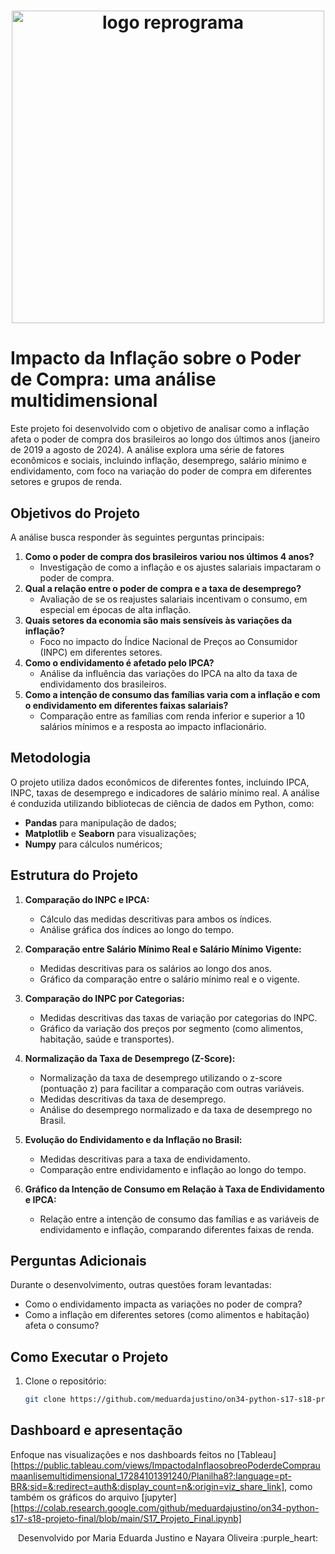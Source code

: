 <h1 align="center">
  <img src="assets/reprograma-fundos-claros.png" alt="logo reprograma" width="500">
</h1>

# **Impacto da Inflação sobre o Poder de Compra: uma análise multidimensional**

Este projeto foi desenvolvido com o objetivo de analisar como a inflação afeta o poder de compra dos brasileiros ao longo dos últimos anos (janeiro de 2019 a agosto de 2024). A análise explora uma série de fatores econômicos e sociais, incluindo inflação, desemprego, salário mínimo e endividamento, com foco na variação do poder de compra em diferentes setores e grupos de renda.

## Objetivos do Projeto

A análise busca responder às seguintes perguntas principais:
1. **Como o poder de compra dos brasileiros variou nos últimos 4 anos?** 
   - Investigação de como a inflação e os ajustes salariais impactaram o poder de compra.
2. **Qual a relação entre o poder de compra e a taxa de desemprego?**
   - Avaliação de se os reajustes salariais incentivam o consumo, em especial em épocas de alta inflação.
3. **Quais setores da economia são mais sensíveis às variações da inflação?**
   - Foco no impacto do Índice Nacional de Preços ao Consumidor (INPC) em diferentes setores.
4. **Como o endividamento é afetado pelo IPCA?**
   - Análise da influência das variações do IPCA na alto da taxa de endividamento dos brasileiros.
5. **Como a intenção de consumo das famílias varia com a inflação e com o endividamento em diferentes faixas salariais?**
   - Comparação entre as famílias com renda inferior e superior a 10 salários mínimos e a resposta ao impacto inflacionário.

## Metodologia

O projeto utiliza dados econômicos de diferentes fontes, incluindo IPCA, INPC, taxas de desemprego e indicadores de salário mínimo real. A análise é conduzida utilizando bibliotecas de ciência de dados em Python, como:

- **Pandas** para manipulação de dados;
- **Matplotlib** e **Seaborn** para visualizações;
- **Numpy** para cálculos numéricos;
  
## Estrutura do Projeto

1. **Comparação do INPC e IPCA:**
   - Cálculo das medidas descritivas para ambos os índices.
   - Análise gráfica dos índices ao longo do tempo.

2. **Comparação entre Salário Mínimo Real e Salário Mínimo Vigente:**
   - Medidas descritivas para os salários ao longo dos anos.
   - Gráfico da comparação entre o salário mínimo real e o vigente.

3. **Comparação do INPC por Categorias:**
   - Medidas descritivas das taxas de variação por categorias do INPC.
   - Gráfico da variação dos preços por segmento (como alimentos, habitação, saúde e transportes).

4. **Normalização da Taxa de Desemprego (Z-Score):**
   - Normalização da taxa de desemprego utilizando o z-score (pontuação z) para facilitar a comparação com outras variáveis.
   - Medidas descritivas da taxa de desemprego.
   - Análise do desemprego normalizado e da taxa de desemprego no Brasil.

5. **Evolução do Endividamento e da Inflação no Brasil:**
   - Medidas descritivas para a taxa de endividamento.
   - Comparação entre endividamento e inflação ao longo do tempo.

6. **Gráfico da Intenção de Consumo em Relação à Taxa de Endividamento e IPCA:**
   - Relação entre a intenção de consumo das famílias e as variáveis de endividamento e inflação, comparando diferentes faixas de renda.


## Perguntas Adicionais

Durante o desenvolvimento, outras questões foram levantadas:
- Como o endividamento impacta as variações no poder de compra?
- Como a inflação em diferentes setores (como alimentos e habitação) afeta o consumo?

## Como Executar o Projeto

1. Clone o repositório:
   ```bash
   git clone https://github.com/meduardajustino/on34-python-s17-s18-projeto-final.

## Dashboard e apresentação

Enfoque nas visualizações e nos dashboards feitos no [Tableau][https://public.tableau.com/views/ImpactodaInflaosobreoPoderdeCompraumaanlisemultidimensional_17284101391240/Planilha8?:language=pt-BR&:sid=&:redirect=auth&:display_count=n&:origin=viz_share_link], como também os gráficos do arquivo [jupyter][https://colab.research.google.com/github/meduardajustino/on34-python-s17-s18-projeto-final/blob/main/S17_Projeto_Final.ipynb]


   
<p align="center">
Desenvolvido por Maria Eduarda Justino e Nayara Oliveira :purple_heart:  
</p>


